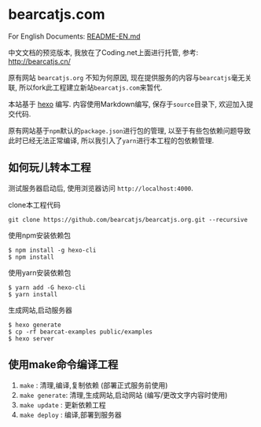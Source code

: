 # bearcatjs.com

For English Documents: [README-EN.md](README.md)

中文文档的预览版本, 我放在了Coding.net上面进行托管, 参考: http://bearcatjs.cn/

原有网站 `bearcatjs.org` 不知为何原因, 现在提供服务的内容与`bearcatjs`毫无关联, 所以fork此工程建立新站`bearcatjs.com`来暂代.

本站基于 [hexo](http://zespia.tw/hexo/) 编写. 内容使用Markdown编写, 保存于`source`目录下, 欢迎加入提交代码.

原有网站基于`npm`默认的`package.json`进行包的管理, 以至于有些包依赖问题导致此时已经无法正常编译, 所以我引入了`yarn`进行本工程的包依赖管理.

## 如何玩儿转本工程

测试服务器启动后, 使用浏览器访问 `http://localhost:4000`.

clone本工程代码
```
git clone https://github.com/bearcatjs/bearcatjs.org.git --recursive
```

使用npm安装依赖包
```
$ npm install -g hexo-cli
$ npm install
```

使用yarn安装依赖包
```
$ yarn add -G hexo-cli
$ yarn install
```

生成网站,启动服务器
```
$ hexo generate
$ cp -rf bearcat-examples public/examples 
$ hexo server
```

## 使用make命令编译工程

1. `make`         : 清理,编译,复制依赖 (部署正式服务前使用)
2. `make generate`: 清理,生成网站,启动网站 (编写/更改文字内容时使用)
3. `make update`  : 更新依赖工程
4. `make deploy`  : 编译,部署到服务器

